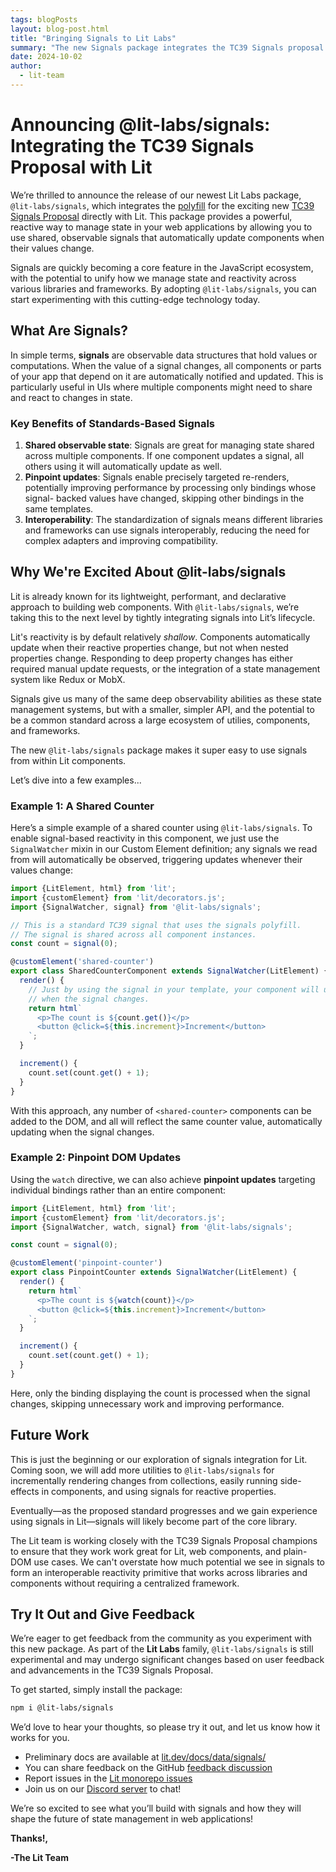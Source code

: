 ```yaml
---
tags: blogPosts
layout: blog-post.html
title: "Bringing Signals to Lit Labs"
summary: "The new Signals package integrates the TC39 Signals proposal with Lit"
date: 2024-10-02
author:
  - lit-team
---
```


# Announcing @lit-labs/signals: Integrating the TC39 Signals Proposal with Lit

We’re thrilled to announce the release of our newest Lit Labs package,
`@lit-labs/signals`, which integrates the
[polyfill](https://github.com/proposal-signals/signal-polyfill) for the
exciting new [TC39 Signals Proposal](https://github.com/tc39/proposal-signals)
directly with Lit. This package provides a powerful, reactive way to manage
state in your web applications by allowing you to use shared, observable
signals that automatically update components when their values change.

Signals are quickly becoming a core feature in the JavaScript ecosystem, with
the potential to unify how we manage state and reactivity across various
libraries and frameworks. By adopting `@lit-labs/signals`, you can start
experimenting with this cutting-edge technology today.

## What Are Signals?

In simple terms, **signals** are observable data structures that hold values or
computations. When the value of a signal changes, all components or parts of
your app that depend on it are automatically notified and updated. This is
particularly useful in UIs where multiple components might need to share and
react to changes in state.

### Key Benefits of Standards-Based Signals

1. **Shared observable state**: Signals are great for managing state shared
   across multiple components. If one component updates a signal, all others
   using it will automatically update as well.
2. **Pinpoint updates**: Signals enable precisely targeted re-renders,
   potentially improving performance by processing only bindings whose signal-
   backed values have changed, skipping other bindings in the same templates.
3. **Interoperability**: The standardization of signals means different
   libraries and frameworks can use signals interoperably, reducing the need for
   complex adapters and improving compatibility.

## Why We're Excited About @lit-labs/signals

Lit is already known for its lightweight, performant, and declarative approach
to building web components. With `@lit-labs/signals`, we’re taking this to the
next level by tightly integrating signals into Lit’s lifecycle.

Lit's reactivity is by default relatively _shallow_. Components automatically
update when their reactive properties change, but not when nested properties
change. Responding to deep property changes has either required manual update
requests, or the integration of a state management system like Redux or MobX.

Signals give us many of the same deep observability abilities as these state
management systems, but with a smaller, simpler API, and the potential to be a
common standard across a large ecosystem of utilies, components, and frameworks.

The new `@lit-labs/signals` package makes it super easy to use signals from
within Lit components.

Let’s dive into a few examples...

### Example 1: A Shared Counter

Here’s a simple example of a shared counter using `@lit-labs/signals`. To enable
signal-based reactivity in this component, we just use the `SignalWatcher` mixin
in our Custom Element definition; any signals we read from will automatically be
observed, triggering updates whenever their values change:

```ts
import {LitElement, html} from 'lit';
import {customElement} from 'lit/decorators.js';
import {SignalWatcher, signal} from '@lit-labs/signals';

// This is a standard TC39 signal that uses the signals polyfill.
// The signal is shared across all component instances.
const count = signal(0);

@customElement('shared-counter')
export class SharedCounterComponent extends SignalWatcher(LitElement) {
  render() {
    // Just by using the signal in your template, your component will update
    // when the signal changes.
    return html`
      <p>The count is ${count.get()}</p>
      <button @click=${this.increment}>Increment</button>
    `;
  }

  increment() {
    count.set(count.get() + 1);
  }
}
```

With this approach, any number of `<shared-counter>` components can be added to
the DOM, and all will reflect the same counter value, automatically updating
when the signal changes.

### Example 2: Pinpoint DOM Updates

Using the `watch` directive, we can also achieve **pinpoint updates** targeting
individual bindings rather than an entire component:

```ts
import {LitElement, html} from 'lit';
import {customElement} from 'lit/decorators.js';
import {SignalWatcher, watch, signal} from '@lit-labs/signals';

const count = signal(0);

@customElement('pinpoint-counter')
export class PinpointCounter extends SignalWatcher(LitElement) {
  render() {
    return html`
      <p>The count is ${watch(count)}</p>
      <button @click=${this.increment}>Increment</button>
    `;
  }

  increment() {
    count.set(count.get() + 1);
  }
}
```

Here, only the binding displaying the count is processed when the signal changes,
skipping unnecessary work and improving performance.

## Future Work

This is just the beginning or our exploration of signals integration for Lit.
Coming soon, we will add more utilities to `@lit-labs/signals` for incrementally
rendering changes from collections, easily running side-effects in components,
and using signals for reactive properties.

Eventually—as the proposed standard progresses and we gain experience using
signals in Lit—signals will likely become part of the core library.

The Lit team is working closely with the TC39 Signals Proposal champions to
ensure that they work work great for Lit, web components, and plain-DOM use
cases. We can't overstate how much potential we see in signals to form an
interoperable reactivity primitive that works across libraries and components
without requiring a centralized framework.

## Try It Out and Give Feedback

We’re eager to get feedback from the community as you experiment with this new
package. As part of the **Lit Labs** family, `@lit-labs/signals` is still
experimental and may undergo significant changes based on user feedback and
advancements in the TC39 Signals Proposal.

To get started, simply install the package:

```sh
npm i @lit-labs/signals
```

We’d love to hear your thoughts, so please try it out, and let us know how it
works for you.

- Preliminary docs are available at
  [lit.dev/docs/data/signals/](/docs/data/signals/)
- You can share feedback on the GitHub [feedback
  discussion](https://github.com/lit/lit/discussions/4779)
- Report issues in the [Lit monorepo
  issues](https://github.com/lit/lit/discussions)
- Join us on our [Discord server](/discord/) to chat!

We’re so excited to see what you’ll build with signals and how they will shape
the future of state management in web applications!

**Thanks!,**

**-The Lit Team**
